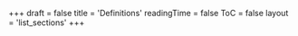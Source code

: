 +++
draft = false
title = 'Definitions'
readingTime = false
ToC = false
layout = 'list_sections'
+++
